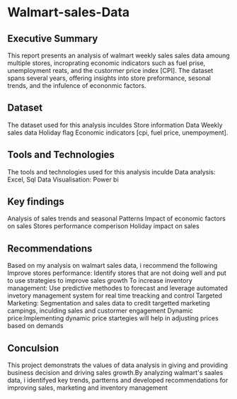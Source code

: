 # Walmart-sales-Data
## Executive Summary
This report presents an analysis of walmart weekly sales sales data amoung multiple stores, incroprating economic indicators such as fuel prise, unemployment reats, and the custormer price index [CPI]. The dataset spans several years, offering insights into store preformance, sesonal trends, and the infulence of econonmic factors.
## Dataset
The dataset used for this analysis inculdes 
Store information
Data
Weekly sales data
Holiday flag
Economic indicators [cpi, fuel price, unempoyment].
## Tools and Technologies 
The tools and technologies used for this analysis inculde
Data analysis: Excel, Sql
Data Visualisation: Power bi
## Key findings
Analysis of sales trends and seasonal Patterns 
Impact of economic factors on sales
Stores performance comperison
Holiday impact on sales 
## Recommendations
Based on my analysis on walmart sales data, i recommend the following 
Improve stores performance: Identify stores that are not doing well and put to use strategies to improve sales growth 
To increase inventory management: Use predictive methodes to forecast and leverage automated invetory management system for real time treacking and control
Targeted Marketing: Segmentation and sales data to credit targetted marketing campings, inculding sales and custormer engagement
Dynamic price:Implementing dynamic price startegies will help in adjusting prices based on demands 
## Conculsion
This project demonstrats the values of data analysis in giving and providing business decision and driving sales growth.By analyzing walmart's saales data, i identifyed key trends, partterns and developed recommendations for improving sales, marketing and inventory management 
